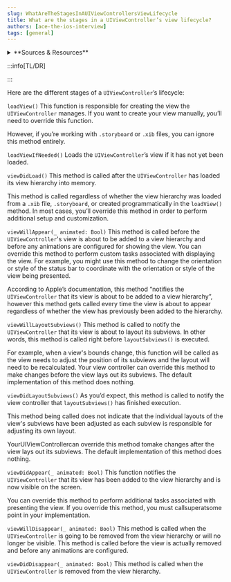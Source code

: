 ```yaml
---
slug: WhatAreTheStagesInAUIViewControllersViewLifecycle
title: What are the stages in a UIViewController’s view lifecycle?
authors: [ace-the-ios-interview]
tags: [general]
---
```


<details>
  <summary>**Sources & Resources**</summary>

  **Main Source:** [Ace the iOS Interview](https://aryamansharda.gumroad.com/l/tcvck)

  **Additional Sources:**

  **Further Reading:**

</details>

:::info[TL/DR]

:::

Here are the different stages of a `UIViewController`’s lifecycle:

`loadView()`
This function is responsible for creating the view the `UIViewController` manages. If you want to create your view manually, you’ll need to override this function.

However, if you’re working with `.storyboard` or `.xib` files, you can ignore this method entirely.

`loadViewIfNeeded()`
Loads the `UIViewController`’s view if it has not yet been loaded.

`viewDidLoad()`
This method is called after the `UIViewController` has loaded its view hierarchy into memory.

This method is called regardless of whether the view hierarchy was loaded from a `.xib` file, `.storyboard`, or created programmatically in the `loadView()` method. In most cases, you’ll override this method in order to perform additional setup and customization.

`viewWillAppear(_ animated: Bool)`
This method is called before the `UIViewController`'s view is about to be added to a view hierarchy and before any animations are configured for showing the view. You can override this method to perform custom tasks associated with displaying the view. For example, you might use this method to change the orientation or style of the status bar to coordinate with the orientation or style of the view being presented.

According to Apple’s documentation, this method “notifies the `UIViewController` that its view is about to be added to a view hierarchy”, however this method gets called every time the view is about to appear regardless of whether the view has previously been added to the hierarchy.

`viewWillLayoutSubviews()`
This method is called to notify the `UIViewController` that its view is about to layout its subviews. In other words, this method is called right before `layoutSubviews()` is executed.

For example, when a view's bounds change, this function will be called as the view needs to adjust the position of its subviews and the layout will need to be recalculated. Your view controller can override this method to make changes before the view lays out its subviews. The default implementation of this method does nothing.

`viewDidLayoutSubviews()`
As you’d expect, this method is called to notify the view controller that `layoutSubviews()` has finished execution.

This method being called does not indicate that the individual layouts of the view's subviews have been adjusted as each subview is responsible for adjusting its own layout.

YourUIViewControllercan override this method tomake changes after the view lays out its subviews. The default implementation of this method does nothing.

`viewDidAppear(_ animated: Bool)`
This function notifies the `UIViewController` that its view has been added to the view hierarchy and is now visible on the screen.

You can override this method to perform additional tasks associated with presenting the view.
If you override this method, you must callsuperatsome point in your implementation.

`viewWillDisappear(_ animated: Bool)`
This method is called when the `UIViewController` is going to be removed from the view hierarchy or will no longer be visible. This method is called before the view is actually removed and before any animations are configured.

`viewDidDisappear(_ animated: Bool)`
This method is called when the `UIViewController` is removed from the view hierarchy.
